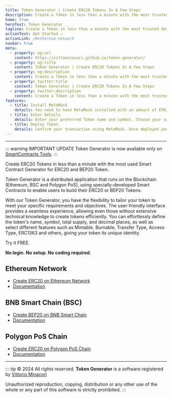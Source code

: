 ```yaml
---
title: Token Generator | Create ERC20 Tokens In A Few Steps
description: Create a Token in less than a minute with the most trusted Smart Contract Generator for ERC20 and BEP20.
home: true
heroText: Token Generator
tagline: Create a Token in less than a minute with the most trusted Smart Contract Generator for ERC20 and BEP20.
actionText: Get Started →
actionLink: /#ethereum-network
navbar: true
meta:
  - property: og:url
    content: https://vittominacori.github.io/token-generator/
  - property: og:title
    content: Token Generator | Create ERC20 Tokens In A Few Steps
  - property: og:description
    content: Create a Token in less than a minute with the most trusted Smart Contract Generator for ERC20 and BEP20.
  - property: twitter:title
    content: Token Generator | Create ERC20 Tokens In A Few Steps
  - property: twitter:description
    content: Create a Token in less than a minute with the most trusted Smart Contract Generator for ERC20 and BEP20.
features:
  - title: Install MetaMask
    details: You need to have MetaMask installed with an amount of ETH/BNB/MATIC to pay for contract deployment.
  - title: Enter Details
    details: Enter your preferred Token name and symbol. Choose your supply and Token type.
  - title: Deploy Token
    details: Confirm your transaction using MetaMask. Once deployed your Token is ready to use.
---
```


---

::: warning IMPORTANT UPDATE
Token Generator is now available only on [SmartContracts Tools](https://www.smartcontracts.tools/token-generator/).
:::

Create ERC20 Tokens in less than a minute with the most used Smart Contract Generator for ERC20 and BEP20 Token.

Token Generator is a distributed application that runs on the Blockchain (Ethereum, BSC and Polygon PoS), using specially-developed Smart Contracts to enable users to build their ERC20 or BEP20 Tokens.

With our Token Generator, you have the flexibility to tailor your token to meet your specific requirements and objectives.
The user-friendly interface provides a seamless experience, allowing even those without extensive technical knowledge to create tokens efficiently.
You can effortlessly define the token's name, symbol, total supply, and decimal places, as well as select different features such as Mintable, Burnable, Transfer Type, Access Type, ERC1363 and others, giving your token its unique identity.

Try it FREE.

**No login. No setup. No coding required.**

## Ethereum Network

- [Create ERC20 on Ethereum Network](https://vittominacori.github.io/erc20-generator/)
- [Documentation](/tutorials/how-to-create-erc20-token/)

## BNB Smart Chain (BSC)

- [Create BEP20 on BNB Smart Chain](https://vittominacori.github.io/bep20-generator/)
- [Documentation](/tutorials/how-to-create-bep20-token/)

## Polygon PoS Chain

- [Create ERC20 on Polygon PoS Chain](https://vittominacori.github.io/polygon-generator/)
- [Documentation](/tutorials/how-to-create-polygon-erc20-token/)

---

::: tip &copy; 2024 All rights reserved.
**Token Generator** is a software registered by [Vittorio Minacori](https://vittorio.minacori.me)

Unauthorized reproduction, copying, distribution or any other use of the whole or any part of this software is strictly prohibited.
:::
